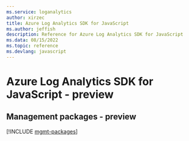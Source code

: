 ```yaml
---
ms.service: loganalytics
author: xirzec
title: Azure Log Analytics SDK for JavaScript
ms.author: jeffish
description: Reference for Azure Log Analytics SDK for JavaScript
ms.data: 08/15/2022
ms.topic: reference
ms.devlang: javascript
---
```

# Azure Log Analytics SDK for JavaScript - preview

## Management packages - preview
[!INCLUDE [mgmt-packages](log-analytics-mgmt-index.md)]